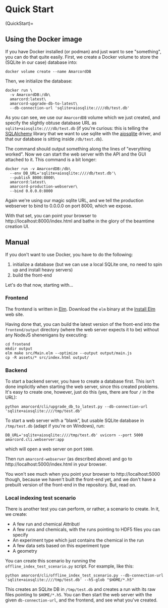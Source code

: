 # Quick Start

(QuickStart)=
## Using the Docker image 

If you have Docker installed (or podman) and just want to see "something", you can do that quite easily. First, we create a Docker volume to store the (SQLite in our case) database into:

```
docker volume create --name AmarcordDB
```

Then, we initialize the database:

```
docker run \
  -v AmarcordDB:/db\
  amarcord:latest\
  amarcord-upgrade-db-to-latest\
  --db-connection-url 'sqlite+aiosqlite:////db/test.db'
```

As you can see, we use our `AmarcordDB` volume which we just created, and specify the slightly obtuse database URL as `sqlite+aiosqlite:////db/test.db` (if you're curious: this is telling the [SQLAlchemy](https://pypi.org/project/SQLAlchemy/) library that we want to use sqlite with the [aiosqlite](https://pypi.org/project/aiosqlite/) driver, and that our database is sitting inside `/db/test.db`).

The command should output something along the lines of "everything worked". Now we can start the web server with the API and the GUI attached to it. This command is a bit longer:

```
docker run -v AmarcordDB:/db\
  --env DB_URL='sqlite+aiosqlite:////db/test.db'\
  --publish 8000:8000\
  amarcord:latest\
  amarcord-production-webserver\
  --bind 0.0.0.0:8000
```

Again we're using our magic sqlite URL, and we tell the production webserver to bind to 0.0.0.0 on port 8000, which we expose.

With that set, you can point your browser to http://localhost:8000/index.html and bathe in the glory of the beamtime creation UI.

## Manual

If you don't want to use Docker, you have to do the following:

1. initialize a database (but we can use a local SQLite one, no need to spin up and install heavy servers)
2. build the front-end

Let's do that now, starting with...

### Frontend

The frontend is written in [Elm](https://elm-lang.org/). Download the `elm` binary at the [Install Elm](https://guide.elm-lang.org/install/elm.html) web site.

Having done that, you can build the latest version of the front-end into the `frontend/output` directory (where the web server expects it to be) without any NodeJS shenenigans by executing:

```
cd frontend
mkdir output
elm make src/Main.elm --optimize --output output/main.js
cp -R assets/* src/index.html output/
```

### Backend

To start a backend server, you have to create a database first. This isn't done implicitly when starting the web server, since this created problems. It's easy to create one, however, just do this (yes, there are four `/` in the URL):

```
python amarcord/cli/upgrade_db_to_latest.py --db-connection-url 'sqlite+aiosqlite:////tmp/test.db'
```

To start a web server with a “blank”, but usable SQLite database in `/tmp/test.db` (adapt if you're on Windows), run:

```
DB_URL='sqlite+aiosqlite:////tmp/test.db' uvicorn --port 5000 amarcord.cli.webserver:app
```

which will open a web server on port `5000`.

Then run `amarcord-webserver` (as described above) and go to http://localhost:5000/index.html
in your browser.

You won't see much when you point your browser to http://localhost:5000 though, because we haven't built the front-end yet, and we don't have a prebuilt version of the front-end in the repository. But, read on.

### Local indexing test scenario

There is another test you can perform, or rather, a scenario to create. In it, we create:

- A few run and chemical _Attributi_
- A few runs and chemicals, with the runs pointing to HDF5 files you can specify
- An experiment type which just contains the chemical in the run
- A few data sets based on this experiment type
- A geometry

You can create this scenario by running the `offline_index_test_scenario.py` script. For example, like this:

```
python amarcord/cli/offline_index_test_scenario.py --db-connection-url 'sqlite+aiosqlite:////tmp/test.db' --h5-glob "$HOME/*.h5"
```

This creates an SQLite DB in `/tmp/test.db` and creates a run with its raw files pointing to `$HOME/*.h5`. You can then start the web server with the given `db-connection-url`, and the frontend, and see what you've created.
